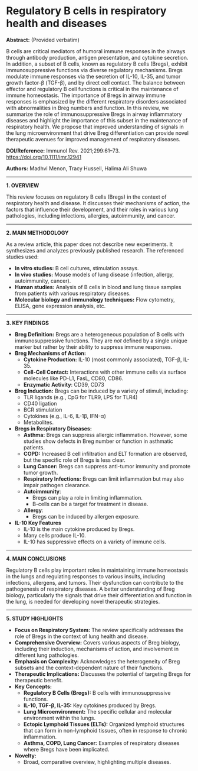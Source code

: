 # Regulatory B cells in respiratory health and diseases

**Abstract:** (Provided verbatim)

B cells are critical mediators of humoral immune responses in the airways through antibody production, antigen presentation, and cytokine secretion. In addition, a subset of B cells, known as regulatory B cells (Bregs), exhibit immunosuppressive functions via diverse regulatory mechanisms. Bregs modulate immune responses via the secretion of IL-10, IL-35, and tumor growth factor-β (TGF-β), and by direct cell contact. The balance between effector and regulatory B cell functions is critical in the maintenance of immune homeostasis. The importance of Bregs in airway immune responses is emphasized by the different respiratory disorders associated with abnormalities in Breg numbers and function. In this review, we summarize the role of immunosuppressive Bregs in airway inflammatory diseases and highlight the importance of this subset in the maintenance of respiratory health. We propose that improved understanding of signals in the lung microenvironment that drive Breg differentiation can provide novel therapeutic avenues for improved management of respiratory diseases.

**DOI/Reference:** Immunol Rev. 2021;299:61–73. https://doi.org/10.1111/imr.12941

**Authors:** Madhvi Menon, Tracy Hussell, Halima Ali Shuwa

---

**1. OVERVIEW**

This review focuses on regulatory B cells (Bregs) in the context of respiratory health and disease. It discusses their mechanisms of action, the factors that influence their development, and their roles in various lung pathologies, including infections, allergies, autoimmunity, and cancer.

---

**2. MAIN METHODOLOGY**

As a review article, this paper does not describe new experiments. It synthesizes and analyzes previously published research.  The referenced studies used:

*   **In vitro studies:**  B cell cultures, stimulation assays.
*   **In vivo studies:**  Mouse models of lung disease (infection, allergy, autoimmunity, cancer).
*   **Human studies:**  Analysis of B cells in blood and lung tissue samples from patients with various respiratory diseases.
*   **Molecular biology and immunology techniques:**  Flow cytometry, ELISA, gene expression analysis, etc.

---

**3. KEY FINDINGS**

*   **Breg Definition:**  Bregs are a heterogeneous population of B cells with immunosuppressive functions.  They are *not* defined by a single unique marker but rather by their ability to suppress immune responses.
*   **Breg Mechanisms of Action:**
    *   **Cytokine Production:**  IL-10 (most commonly associated), TGF-β, IL-35.
    *   **Cell-Cell Contact:**  Interactions with other immune cells via surface molecules like PD-L1, FasL, CD80, CD86.
    * **Enzymatic Activity**: CD39, CD73
*   **Breg Induction:**  Bregs can be induced by a variety of stimuli, including:
    *   TLR ligands (e.g., CpG for TLR9, LPS for TLR4)
    *   CD40 ligation
    *   BCR stimulation
    *   Cytokines (e.g., IL-6, IL-1β, IFN-α)
    *  Metabolites.
*   **Bregs in Respiratory Diseases:**
    *   **Asthma:**  Bregs can suppress allergic inflammation.  However, some studies show defects in Breg number or function in asthmatic patients.
    *   **COPD:**  Increased B cell infiltration and ELT formation are observed, but the specific role of Bregs is less clear.
    *   **Lung Cancer:**  Bregs can suppress anti-tumor immunity and promote tumor growth.
    *   **Respiratory Infections:**  Bregs can limit inflammation but may also impair pathogen clearance.
    * **Autoimmunity**:
        * Bregs can play a role in limiting inflammation.
        * B-cells can be a target for treatment in disease.
    * **Allergy**:
        * Bregs can be induced by allergen exposure.
* **IL-10 Key Features**
    * IL-10 is the main cytokine produced by Bregs.
    * Many cells produce IL-10.
    * IL-10 has suppressive effects on a variety of immune cells.

---

**4. MAIN CONCLUSIONS**

Regulatory B cells play important roles in maintaining immune homeostasis in the lungs and regulating responses to various insults, including infections, allergens, and tumors. Their dysfunction can contribute to the pathogenesis of respiratory diseases. A better understanding of Breg biology, particularly the signals that drive their differentiation and function in the lung, is needed for developing novel therapeutic strategies.

---

**5. STUDY HIGHLIGHTS**

*   **Focus on Respiratory System:**  The review specifically addresses the role of Bregs in the context of lung health and disease.
*   **Comprehensive Overview:**  Covers various aspects of Breg biology, including their induction, mechanisms of action, and involvement in different lung pathologies.
*   **Emphasis on Complexity:**  Acknowledges the heterogeneity of Breg subsets and the context-dependent nature of their functions.
*   **Therapeutic Implications:**  Discusses the potential of targeting Bregs for therapeutic benefit.
*   **Key Concepts:**
    *   **Regulatory B Cells (Bregs):**  B cells with immunosuppressive functions.
    *   **IL-10, TGF-β, IL-35:**  Key cytokines produced by Bregs.
    *   **Lung Microenvironment:**  The specific cellular and molecular environment within the lungs.
    *   **Ectopic Lymphoid Tissues (ELTs):**  Organized lymphoid structures that can form in non-lymphoid tissues, often in response to chronic inflammation.
    * **Asthma, COPD, Lung Cancer:** Examples of respiratory diseases where Bregs have been implicated.
* **Novelty:**
    * Broad, comparative overview, highlighting multiple diseases.
